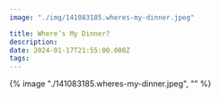 ```yaml
---
image: "./img/141083185.wheres-my-dinner.jpeg"

title: Where’s My Dinner?
description: 
date: 2024-01-17T21:55:00.000Z
tags: 
---
```

{% image "./141083185.wheres-my-dinner.jpeg", "" %}